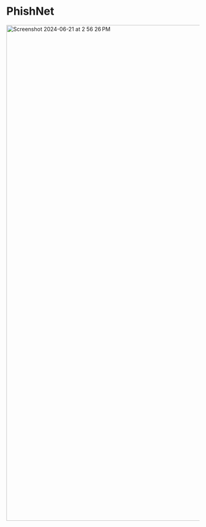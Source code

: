 # PhishNet

<img width="1293" alt="Screenshot 2024-06-21 at 2 56 26 PM" src="https://github.com/siddarth17/PhishNet/assets/111927633/e77e20f2-0b5a-4d32-b619-2b1ecabdb139">
